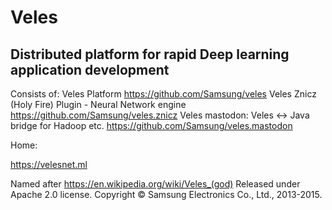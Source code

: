 Veles
=====
Distributed platform for rapid Deep learning application development
--------------------------------------------------------------------
Consists of: 
Veles Platform https://github.com/Samsung/veles
Veles Znicz (Holy Fire) Plugin -  Neural Network engine https://github.com/Samsung/veles.znicz
Veles mastodon: Veles <-> Java bridge for Hadoop etc. https://github.com/Samsung/veles.mastodon

Home: 

https://velesnet.ml

Named after https://en.wikipedia.org/wiki/Veles_(god)
Released under Apache 2.0 license. Copyright © Samsung Electronics Co., Ltd., 2013-2015.
